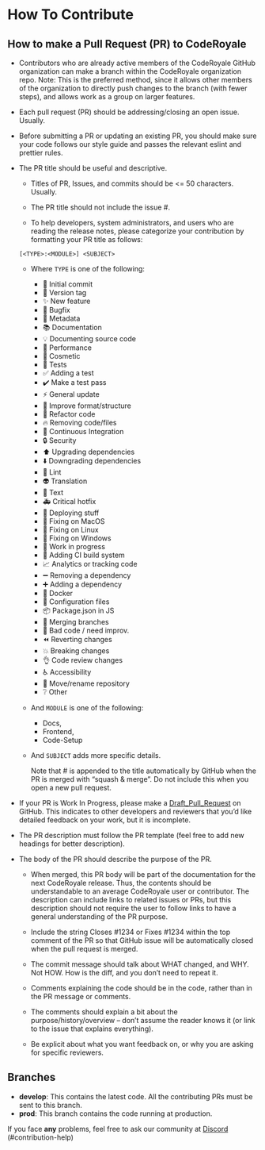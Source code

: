 # How To Contribute

## How to make a Pull Request (PR) to CodeRoyale

- Contributors who are already active members of the CodeRoyale GitHub organization can make a branch within the CodeRoyale organization repo. Note: This is the preferred method, since it allows other members of the organization to directly push changes to the branch (with fewer steps), and allows work as a group on larger features.

- Each pull request (PR) should be addressing/closing an open issue. Usually.

- Before submitting a PR or updating an existing PR, you should make sure your code follows our style guide and passes the relevant eslint and prettier rules.

- The PR title should be useful and descriptive.

  - Titles of PR, Issues, and commits should be <= 50 characters. Usually.

  - The PR title should not include the issue #.

  - To help developers, system administrators, and users who are reading the release notes, please categorize your contribution by formatting your PR title as follows:

  ```
  [<TYPE>:<MODULE>] <SUBJECT>
  ```

  - Where `TYPE` is one of the following:

    - 🎉 Initial commit
    - 🔖 Version tag
    - ✨ New feature
    - 🐛 Bugfix
    - 📇 Metadata
    - 📚 Documentation
    - 💡 Documenting source code
    - 🐎 Performance
    - 💄 Cosmetic
    - 🚨 Tests
    - ✅ Adding a test
    - ✔️ Make a test pass
    - ⚡ General update
    - 🎨 Improve format/structure
    - 🔨 Refactor code
    - 🔥 Removing code/files
    - 💚 Continuous Integration
    - 🔒 Security
    - ⬆️ Upgrading dependencies
    - ⬇️ Downgrading dependencies
    - 👕 Lint
    - 👽 Translation
    - 📝 Text
    - 🚑 Critical hotfix
    - 🚀 Deploying stuff
    - 🍎 Fixing on MacOS
    - 🐧 Fixing on Linux
    - 🏁 Fixing on Windows
    - 🚧 Work in progress
    - 👷 Adding CI build system
    - 📈 Analytics or tracking code
    - ➖ Removing a dependency
    - ➕ Adding a dependency
    - 🐳 Docker
    - 🔧 Configuration files
    - 📦 Package.json in JS
    - 🔀 Merging branches
    - 💩 Bad code / need improv.
    - ⏪ Reverting changes
    - 💥 Breaking changes
    - 👌 Code review changes
    - ♿ Accessibility
    - 🚚 Move/rename repository
    - ❔ Other

  - And `MODULE` is one of the following:

    - Docs,
    - Frontend,
    - Code-Setup

  - And `SUBJECT` adds more specific details.

    Note that #<PR NUMBER> is appended to the title automatically by GitHub when the PR is merged with “squash & merge”. Do not include this when you open a new pull request.

- If your PR is Work In Progress, please make a [Draft_Pull_Request](https://github.blog/2019-02-14-introducing-draft-pull-requests/) on GitHub. This indicates to other developers and reviewers that you’d like detailed feedback on your work, but it is incomplete.

- The PR description must follow the PR template (feel free to add new headings for better description).

- The body of the PR should describe the purpose of the PR.

  - When merged, this PR body will be part of the documentation for the next CodeRoyale release. Thus, the contents should be understandable to an average CodeRoyale user or contributor. The description can include links to related issues or PRs, but this description should not require the user to follow links to have a general understanding of the PR purpose.

  - Include the string Closes #1234 or Fixes #1234 within the top comment of the PR so that GitHub issue will be automatically closed when the pull request is merged.

  - The commit message should talk about WHAT changed, and WHY. Not HOW. How is the diff, and you don’t need to repeat it.

  - Comments explaining the code should be in the code, rather than in the PR message or comments.

  - The comments should explain a bit about the purpose/history/overview – don’t assume the reader knows it (or link to the issue that explains everything).

  - Be explicit about what you want feedback on, or why you are asking for specific reviewers.

## Branches

- **develop**: This contains the latest code. All the contributing PRs must be sent to this branch.
- **prod**: This branch contains the code running at production.

If you face **any** problems, feel free to ask our community at [Discord](https://discord.com/invite/aCKem4h8te) (#contribution-help)


